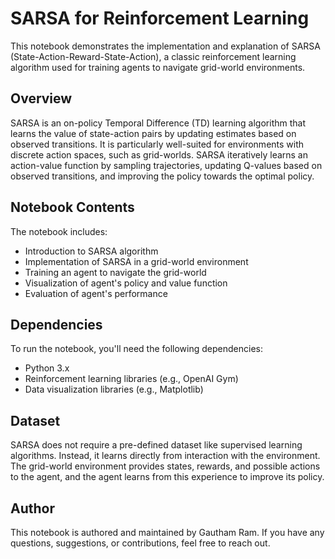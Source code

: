# SARSA for Reinforcement Learning

This notebook demonstrates the implementation and explanation of SARSA (State-Action-Reward-State-Action), a classic reinforcement learning algorithm used for training agents to navigate grid-world environments.

## Overview

SARSA is an on-policy Temporal Difference (TD) learning algorithm that learns the value of state-action pairs by updating estimates based on observed transitions. It is particularly well-suited for environments with discrete action spaces, such as grid-worlds. SARSA iteratively learns an action-value function by sampling trajectories, updating Q-values based on observed transitions, and improving the policy towards the optimal policy.

## Notebook Contents

The notebook includes:

- Introduction to SARSA algorithm
- Implementation of SARSA in a grid-world environment
- Training an agent to navigate the grid-world
- Visualization of agent's policy and value function
- Evaluation of agent's performance

## Dependencies

To run the notebook, you'll need the following dependencies:

- Python 3.x
- Reinforcement learning libraries (e.g., OpenAI Gym)
- Data visualization libraries (e.g., Matplotlib)

## Dataset

SARSA does not require a pre-defined dataset like supervised learning algorithms. Instead, it learns directly from interaction with the environment. The grid-world environment provides states, rewards, and possible actions to the agent, and the agent learns from this experience to improve its policy.

## Author

This notebook is authored and maintained by Gautham Ram. If you have any questions, suggestions, or contributions, feel free to reach out.
